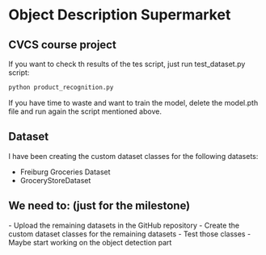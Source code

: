 # Object Description Supermarket
<h2> CVCS course project </h2>

If you want to check th results of the tes script, just run test_dataset.py script:
```bash
python product_recognition.py
```
If you have time to waste and want to train the model, delete the model.pth file and run again the script mentioned above.

<h2> Dataset </h2>

I have been creating the custom dataset classes for the following datasets:
- Freiburg Groceries Dataset
- GroceryStoreDataset

<h2> We need to: (just for the milestone)</h2>
- Upload the remaining datasets in the GitHub repository
- Create the custom dataset classes for the remaining datasets
- Test those classes
- Maybe start working on the object detection part

